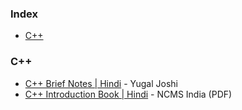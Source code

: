 ### Index

* [C++](#cpp)


### <a id="cpp"></a>C++

* [C++ Brief Notes \| Hindi](https://ehindistudy.com/2020/12/01/cpp-notes-in-hindi/) - Yugal Joshi
* [C++ Introduction Book \| Hindi](https://ncsmindia.com/wp-content/uploads/2012/04/c++-hindi.pdf) - NCMS India (PDF)

